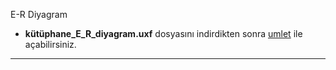 E-R Diyagram 
* **kütüphane_E_R_diyagram.uxf** dosyasını indirdikten sonra [umlet](https://www.umlet.com/) ile açabilirsiniz. 

---
